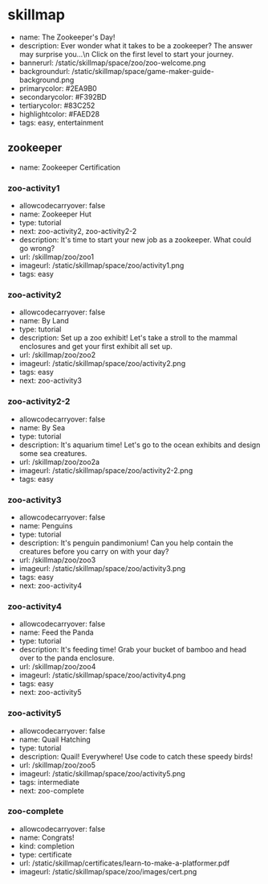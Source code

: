 # skillmap
* name: The Zookeeper's Day!
* description: Ever wonder what it takes to be a zookeeper? The answer may surprise you...\n Click on the first level to start your journey.
* bannerurl: /static/skillmap/space/zoo/zoo-welcome.png
* backgroundurl: /static/skillmap/space/game-maker-guide-background.png
* primarycolor: #2EA9B0
* secondarycolor: #F392BD
* tertiarycolor: #83C252
* highlightcolor: #FAED28
* tags: easy, entertainment

## zookeeper
* name: Zookeeper Certification

### zoo-activity1
* allowcodecarryover: false
* name: Zookeeper Hut
* type: tutorial
* next: zoo-activity2, zoo-activity2-2
* description: It's time to start your new job as a zookeeper.  What could go wrong?
* url: /skillmap/zoo/zoo1
* imageurl: /static/skillmap/space/zoo/activity1.png
* tags: easy

### zoo-activity2
* allowcodecarryover: false
* name: By Land
* type: tutorial
* description: Set up a zoo exhibit! Let's take a stroll to the mammal enclosures and get your first exhibit all set up.
* url: /skillmap/zoo/zoo2
* imageurl: /static/skillmap/space/zoo/activity2.png
* tags: easy
* next: zoo-activity3

### zoo-activity2-2
* allowcodecarryover: false
* name: By Sea
* type: tutorial
* description: It's aquarium time! Let's go to the ocean exhibits and design some sea creatures.
* url: /skillmap/zoo/zoo2a
* imageurl: /static/skillmap/space/zoo/activity2-2.png
* tags: easy

### zoo-activity3
* allowcodecarryover: false
* name: Penguins
* type: tutorial
* description: It's penguin pandimonium! Can you help contain the creatures before you carry on with your day?
* url: /skillmap/zoo/zoo3
* imageurl: /static/skillmap/space/zoo/activity3.png
* tags: easy
* next: zoo-activity4

### zoo-activity4
* allowcodecarryover: false
* name: Feed the Panda
* type: tutorial
* description: It's feeding time! Grab your bucket of bamboo and head over to the panda enclosure.
* url: /skillmap/zoo/zoo4
* imageurl: /static/skillmap/space/zoo/activity4.png
* tags: easy
* next: zoo-activity5

### zoo-activity5
* allowcodecarryover: false
* name: Quail Hatching
* type: tutorial
* description: Quail! Everywhere! Use code to catch these speedy birds!
* url: /skillmap/zoo/zoo5
* imageurl: /static/skillmap/space/zoo/activity5.png
* tags: intermediate
* next: zoo-complete

### zoo-complete
* allowcodecarryover: false
* name: Congrats!
* kind: completion
* type: certificate
* url: /static/skillmap/certificates/learn-to-make-a-platformer.pdf
* imageurl: /static/skillmap/space/zoo/images/cert.png
